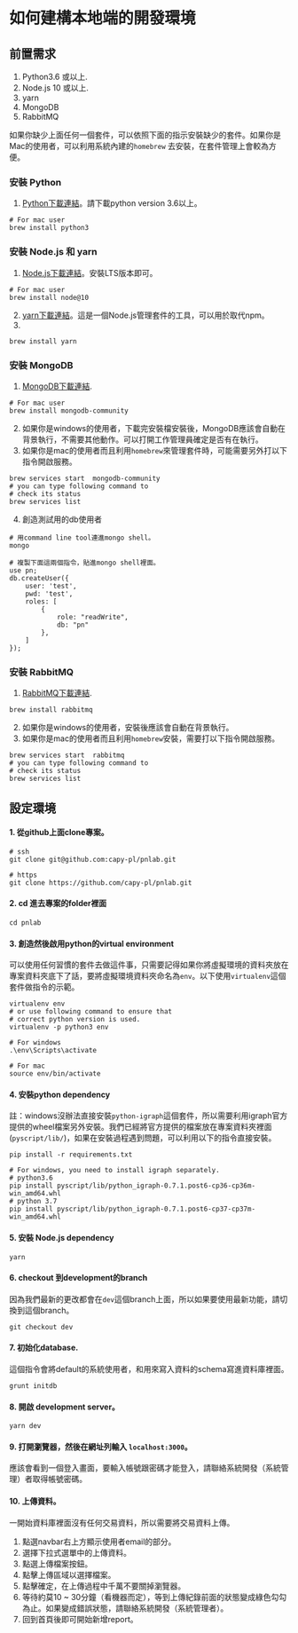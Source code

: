 # 如何建構本地端的開發環境

## 前置需求

1. Python3.6 或以上.
2. Node.js 10 或以上.
3. yarn
4. MongoDB
5. RabbitMQ

如果你缺少上面任何一個套件，可以依照下面的指示安裝缺少的套件。如果你是Mac的使用者，可以利用系統內建的`homebrew` 去安裝，在套件管理上會較為方便。

### 安裝 Python
1. [Python下載連結](https://www.python.org/downloads/)。請下載python version 3.6以上。

```bash=
# For mac user
brew install python3
```

### 安裝 Node.js 和 yarn

1. [Node.js下載連結](https://nodejs.org/en/)。安裝LTS版本即可。

```bash=
# For mac user
brew install node@10
```

2. [yarn下載連結](https://yarnpkg.com/lang/en/docs/install/#mac-stable)。這是一個Node.js管理套件的工具，可以用於取代npm。
3. 
```bash=
brew install yarn
```

### 安裝 MongoDB

1. [MongoDB下載連結](https://www.mongodb.com/download-center/community).
```bash=
# For mac user
brew install mongodb-community
```

2. 如果你是windows的使用者，下載完安裝檔安裝後，MongoDB應該會自動在背景執行，不需要其他動作。可以打開工作管理員確定是否有在執行。
3. 如果你是mac的使用者而且利用`homebrew`來管理套件時，可能需要另外打以下指令開啟服務。

```bash=
brew services start  mongodb-community
# you can type following command to
# check its status
brew services list
```

4. 創造測試用的db使用者

```bash=
# 用command line tool連進mongo shell。
mongo

# 複製下面這兩個指令，貼進mongo shell裡面。
use pn;
db.createUser({
    user: 'test',
    pwd: 'test',
    roles: [
        {
            role: "readWrite",
            db: "pn"
        },
    ]
});
```

### 安裝 RabbitMQ

1. [RabbitMQ下載連結](https://www.rabbitmq.com/download.html).

```bash=
brew install rabbitmq
```

2. 如果你是windows的使用者，安裝後應該會自動在背景執行。
3. 如果你是mac的使用者而且利用`homebrew`安裝，需要打以下指令開啟服務。

```bash=
brew services start  rabbitmq
# you can type following command to
# check its status
brew services list
```

## 設定環境

#### 1. 從github上面clone專案。

```bash=
# ssh
git clone git@github.com:capy-pl/pnlab.git

# https
git clone https://github.com/capy-pl/pnlab.git
```

#### 2. cd 進去專案的folder裡面

```bash=
cd pnlab
```

#### 3. 創造然後啟用python的virtual environment

可以使用任何習慣的套件去做這件事，只需要記得如果你將虛擬環境的資料夾放在專案資料夾底下了話，要將虛擬環境資料夾命名為`env`。以下使用`virtualenv`這個套件做指令的示範。

```bash=
virtualenv env
# or use following command to ensure that
# correct python version is used.
virtualenv -p python3 env

# For windows
.\env\Scripts\activate

# For mac
source env/bin/activate
```

#### 4. 安裝python dependency

註：windows沒辦法直接安裝`python-igraph`這個套件，所以需要利用igraph官方提供的wheel檔案另外安裝。我們已經將官方提供的檔案放在專案資料夾裡面(`pyscript/lib/`)，如果在安裝過程遇到問題，可以利用以下的指令直接安裝。

```bash=
pip install -r requirements.txt

# For windows, you need to install igraph separately.
# python3.6
pip install pyscript/lib/python_igraph-0.7.1.post6-cp36-cp36m-win_amd64.whl
# python 3.7
pip install pyscript/lib/python_igraph-0.7.1.post6-cp37-cp37m-win_amd64.whl
```

#### 5. 安裝 Node.js dependency

```bash=
yarn
```

#### 6. checkout 到development的branch

因為我們最新的更改都會在`dev`這個branch上面，所以如果要使用最新功能，請切換到這個branch。

```bash=
git checkout dev
```

#### 7. 初始化database.

這個指令會將default的系統使用者，和用來寫入資料的schema寫進資料庫裡面。

```bash=
grunt initdb
```

#### 8. 開啟 development server。

```bash=
yarn dev
```

#### 9. 打開瀏覽器，然後在網址列輸入 `localhost:3000`。

應該會看到一個登入畫面，要輸入帳號跟密碼才能登入，請聯絡系統開發（系統管理）者取得帳號密碼。

#### 10. 上傳資料。

一開始資料庫裡面沒有任何交易資料，所以需要將交易資料上傳。

1. 點選navbar右上方顯示使用者email的部分。
2. 選擇下拉式選單中的上傳資料。
3. 點選上傳檔案按鈕。
4. 點擊上傳區域以選擇檔案。
5. 點擊確定，在上傳過程中千萬不要關掉瀏覽器。
6. 等待約莫10 ~ 30分鐘（看機器而定），等到上傳紀錄前面的狀態變成綠色勾勾為止。如果變成錯誤狀態，請聯絡系統開發（系統管理者）。
7. 回到首頁後即可開始新增report。
